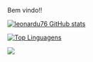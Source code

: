 Bem vindo!!


[![leonardu76 GitHub stats](https://github-readme-stats.vercel.app/api?username=leonardu76show_icons=true&theme=radical)](https://github.com/leonardu76/github-readme-stats)



[![Top Linguagens](https://github-readme-stats.vercel.app/api/top-langs/?username=leonardu76&layout=compact)](https://github.com/leonardu76/github-readme-stats)

[<img src="https://img.shields.io/badge/linkedin-%230077B5.svg?&style=for-the-badge&logo=linkedin&logoColor=white" />](https://www.linkedin.com/in/leonardo-oliveira-3b0446176/)
